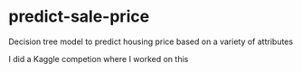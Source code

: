 # predict-sale-price
Decision tree model to predict housing price based on a variety of attributes

I did a Kaggle competion where I worked on this
